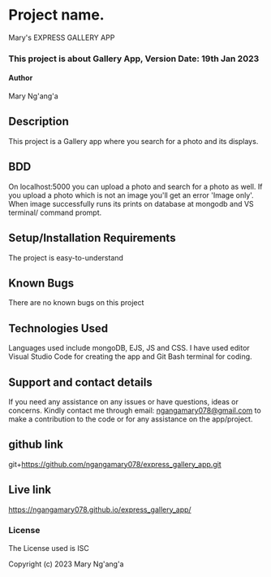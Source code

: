 # Project name.
Mary's EXPRESS GALLERY APP

### This project is about Gallery App, Version Date: 19th Jan 2023
#### Author
Mary Ng'ang'a

## Description
This project is a Gallery app where you search for a photo and its displays.

## BDD
On localhost:5000 you can upload a photo and search for a photo as well. If you upload a photo which is not an image you'll get an error 'Image only'. When image successfully runs its prints on database at mongodb and VS terminal/ command prompt.



## Setup/Installation Requirements
The project is easy-to-understand
## Known Bugs
There are no known bugs on this project

## Technologies Used
Languages used include mongoDB, EJS, JS and CSS. I have used editor Visual Studio Code for creating the app and Git Bash terminal for coding.

## Support and contact details
If you need any assistance on any issues or have questions, ideas or concerns. Kindly contact me through email: ngangamary078@gmail.com to make a contribution to the code or for any assistance on the app/project.

## github link
git+https://github.com/ngangamary078/express_gallery_app.git

## Live link
https://ngangamary078.github.io/express_gallery_app/

### License
The License used is ISC

Copyright (c) 2023 Mary Ng'ang'a